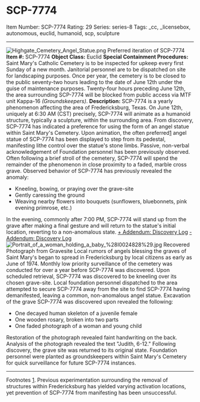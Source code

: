 # SCP-7774
Item Number: SCP-7774
Rating: 29
Series: series-8
Tags: _cc, _licensebox, autonomous, euclid, humanoid, scp, sculpture

---

![Highgate_Cemetery_Angel_Statue.png](https://upload.wikimedia.org/wikipedia/commons/6/69/Highgate_Cemetery_Angel_Statue.png)
Preferred iteration of SCP-7774
**Item #:** SCP-7774
**Object Class:** Euclid
**Special Containment Procedures:** Saint Mary's Catholic Cemetery is to be inspected for upkeep every first Sunday of a new month. Janitorial personnel are to be dispatched on site for landscaping purposes.
Once per year, the cemetery is to be closed to the public seventy-two hours leading to the date of June 12th under the guise of maintenance purposes. Twenty-four hours preceding June 12th, the area surrounding SCP-7774 will be blocked from public access via MTF unit Kappa-16 _(Groundskeepers)_.
**Description:** SCP-7774 is a yearly phenomenon affecting the area of Fredericksburg, Texas. On June 12th, uniquely at 6:30 AM (CST) precisely, SCP-7774 will animate as a humanoid structure, typically a sculpture, within the surrounding area. From discovery, SCP-7774 has indicated a preference for using the form of an angel statue within Saint Mary's Cemetery.
Upon animation, the often preferred[1](javascript:;) angel statue of SCP-7774 has been displayed to step from its pedestal, manifesting lithe control over the statue's stone limbs. Passive, non-verbal acknowledgement of Foundation personnel has been previously observed.
Often following a brief stroll of the cemetery, SCP-7774 will spend the remainder of the phenomenon in close proximity to a faded, marble cross grave. Observed behavior of SCP-7774 has previously revealed the anomaly:
  * Kneeling, bowing, or praying over the grave-site
  * Gently caressing the ground
  * Weaving nearby flowers into bouquets (sunflowers, bluebonnets, pink evening primrose, etc.)

In the evening, commonly after 7:00 PM, SCP-7774 will stand up from the grave after making a final gesture and will return to the statue's initial location, reverting to a non-anomalous state.
[\+ Addendum: Discovery Log](javascript:;)
[-Addendum: Discovery Log](javascript:;)
![Portrait_of_a_woman_holding_a_baby_%28I0024828%29.jpg](https://upload.wikimedia.org/wikipedia/commons/1/19/Portrait_of_a_woman_holding_a_baby_%28I0024828%29.jpg)
Recovered Photograph from Gravesite
Local rumors of angels blessing the graves of Saint Mary's began to spread in Fredericksburg by local citizens as early as June of 1974. Monthly low priority surveillance of the cemetery was conducted for over a year before SCP-7774 was discovered.
Upon scheduled retrieval, SCP-7774 was discovered to be kneeling over its chosen grave-site. Local foundation personnel dispatched to the area attempted to secure SCP-7774 away from the site to find SCP-7774 having demanifested, leaving a common, non-anomalous angel statue.
Excavation of the grave SCP-7774 was discovered upon revealed the following:
  * One decayed human skeleton of a juvenile female
  * One wooden rosary, broken into two parts
  * One faded photograph of a woman and young child

Restoration of the photograph revealed faint handwriting on the back. Analysis of the photograph revealed the text "Judith, 6-12."
Following discovery, the grave site was returned to its original state. Foundation personnel were planted as groundskeepers within Saint Mary's Cemetery for quick surveillance for future SCP-7774 instances.
* * *
Footnotes
[1](javascript:;). Previous experimentation surrounding the removal of structures within Fredericksburg has yielded varying activation locations, yet prevention of SCP-7774 from manifesting has been unsuccessful.